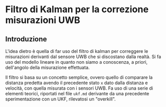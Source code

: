 # Filtro di Kalman per la correzione misurazioni UWB

## Introduzione
L'idea dietro è quella di far uso del filtro di kalman per correggere le misurazioni derivanti dal sensore UWB che si discostano dalla realtà. Si fa uso del modello lineare in quanto non siamo a conoscenza, a priori, dell'angolo della misurazione effettuata. 

Il filtro si basa su un concetto semplice, ovvero quello di comparare la distanza predetta avendo il precedente stato `x` dato dalla distanza e velocità, con quella misurata con i sensori UWB. 
Fa uso di una serie di elementi teorici, riportati nel file `ukf.md` derivante da una precedente sperimentazione con un UKF, rilevatosi un "overkill".
